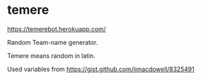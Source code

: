 # temere
https://temerebot.herokuapp.com/

Random Team-name generator.

Temere means random in latin.



Used variables from https://gist.github.com/ijmacdowell/8325491
